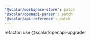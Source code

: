 ```yaml
---
'@scalar/workspace-store': patch
'@scalar/openapi-parser': patch
'@scalar/api-reference': patch
---
```


refactor: use @scalar/openapi-upgrader

